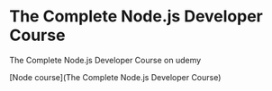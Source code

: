 # The Complete Node.js Developer Course

The Complete Node.js Developer Course on udemy

[Node course](The Complete Node.js Developer Course)
